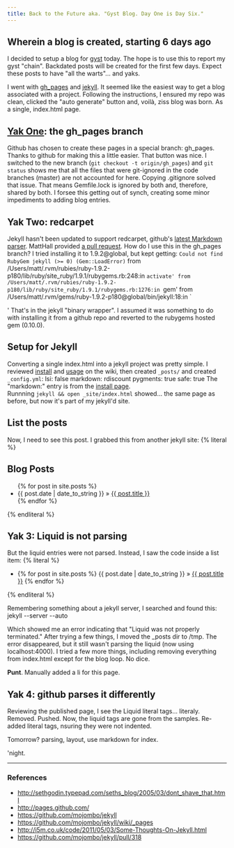 ```yaml
---
title: Back to the Future aka. "Gyst Blog. Day One is Day Six."
---
```


Wherein a blog is created, starting 6 days ago
----------------------------------------------

I decided to setup a blog for [gyst](http://github.com/mattscilipoti/gyst) today.  The hope is to use this to report my
gyst "chain".  Backdated posts will be created for the first few days.
Expect these posts to have "all the warts"... and yaks.

I went with [gh_pages](http://pages.github.com/) and [jekyll](https://github.com/mojombo/jekyll).  It seemed like the easiest way to get a blog associated with a project.  Following the instructions, I ensured my repo was clean, clicked the "auto generate" button and, voilà, ziss blog was born.  As a single, index.html page.

[Yak One](http://sethgodin.typepad.com/seths_blog/2005/03/dont_shave_that.html): the gh_pages branch
----------------------------

Github has chosen to create these pages in a special branch: gh_pages.  Thanks to github for making this a little easier.  That button was nice.  I switched to the new branch (`git checkout -t origin/gh_pages`) and `git status` shows me that all the files that were git-ignored in the code branches (master) are not accounted for here.  Copying .gitignore solved that issue.  That means Gemfile.lock is ignored by both and, therefore, shared by both.  I forsee this getting out of synch, creating some minor impediments to adding blog entries. 

Yak Two: redcarpet
------------------

Jekyll hasn't been updated to support redcarpet, github's [latest Markdown parser](https://github.com/blog/832-rolling-out-the-redcarpet).  MattHall provided [a pull request](https://github.com/mojombo/jekyll/pull/318).  How do I use this in the gh_pages branch?  I tried installing it to 1.9.2@global, but kept getting:
    `Could not find RubyGem jekyll (>= 0) (Gem::LoadError)`
    from /Users/matt/.rvm/rubies/ruby-1.9.2-p180/lib/ruby/site_ruby/1.9.1/rubygems.rb:248:in `activate'
    	from /Users/matt/.rvm/rubies/ruby-1.9.2-p180/lib/ruby/site_ruby/1.9.1/rubygems.rb:1276:in `gem'
    	from /Users/matt/.rvm/gems/ruby-1.9.2-p180@global/bin/jekyll:18:in `<main>'
That's in the jekyll "binary wrapper".  I assumed it was something to do with installing it from a github repo and reverted to the rubygems hosted gem (0.10.0).

Setup for Jekyll
----------------

Converting a single index.html into a jekyll project was pretty simple.
I reviewed [install](https://github.com/mojombo/jekyll/wiki/Install) and [usage](https://github.com/mojombo/jekyll/wiki/usage) on the wiki, then created `_posts/` and created `_config.yml`:
    lsi: false
    markdown: rdiscount
    pygments: true
    safe: true
The "markdown:" entry is from the [install page](https://github.com/mojombo/jekyll/wiki/Install).   
Runnning `jekyll && open _site/index.html` showed... the same page as
before, but now it's part of my jekyll'd site.

List the posts
---------------

Now, I need to see this post.  I grabbed this from another jekyll site:
{% literal %}
     <h2>Blog Posts</h2>
     <ul class="posts">
       {% for post in site.posts %}
         <li><span>{{ post.date | date_to_string }}</span> &raquo; <a href="{{ post.url }}">{{ post.title }}</a></li>
       {% endfor %}
     </ul>
{% endliteral %}

Yak 3: Liquid is not parsing
----------------------------

But the liquid entries were not parsed.  Instead, I saw the code inside a list
item:
{% literal %}
    <ul>
      <li>
        {% for post in site.posts %}
        {{ post.date | date_to_string }}  &raquo; <a href="{{ post.url }}">{{ post.title }}</a>
        {% endfor %}
      </li>
    </ul>
{% endliteral %}

Remembering something about a jekyll server, I searched and found this:
    jekyll --server --auto

Which showed me an error indicating that "Liquid was not properly
terminated."
After trying a few things, I moved the _posts dir to /tmp.  The error
disappeared, but it still wasn't parsing the liquid (now using
localhost:4000).  I tried a few more things, including removing
everything from index.html except for the blog loop.  No dice.

<b>Punt</b>.  Manually added a li for this page.

Yak 4: github parses it differently
------------------------------------

Reviewing the published page, I see the Liquid literal tags... literaly.
Removed.  Pushed.  Now, the liquid tags are gone from the samples.
Re-added literal tags, nsuring they were not indented.

Tomorrow?  parsing, layout, use markdown for index.

'night.

---

### References

* http://sethgodin.typepad.com/seths_blog/2005/03/dont_shave_that.html
* http://pages.github.com/
* https://github.com/mojombo/jekyll
* https://github.com/mojombo/jekyll/wiki/_pages
* http://i5m.co.uk/code/2011/05/03/Some-Thoughts-On-Jekyll.html
* https://github.com/mojombo/jekyll/pull/318
